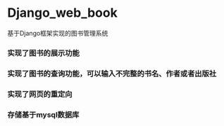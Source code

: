 # Django_web_book
基于Django框架实现的图书管理系统
### 实现了图书的展示功能
### 实现了图书的查询功能，可以输入不完整的书名、作者或者出版社
### 实现了网页的重定向
### 存储基于mysql数据库
